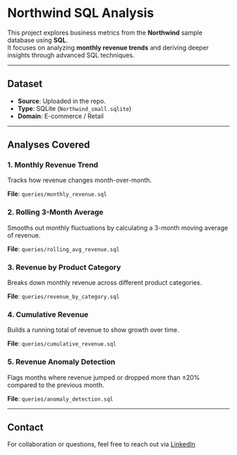 # Northwind SQL Analysis

This project explores business metrics from the **Northwind** sample database using **SQL**.  
It focuses on analyzing **monthly revenue trends** and deriving deeper insights through advanced SQL techniques.

---

## Dataset

- **Source**: Uploaded in the repo.
- **Type**: SQLite (`Northwind_small.sqlite`)  
- **Domain**: E-commerce / Retail

---

## Analyses Covered

### 1. Monthly Revenue Trend
Tracks how revenue changes month-over-month.

**File**: `queries/monthly_revenue.sql`

### 2. Rolling 3-Month Average
Smooths out monthly fluctuations by calculating a 3-month moving average of revenue.

**File**: `queries/rolling_avg_revenue.sql`

### 3. Revenue by Product Category
Breaks down monthly revenue across different product categories.

**File**: `queries/revenue_by_category.sql`

### 4. Cumulative Revenue
Builds a running total of revenue to show growth over time.

**File**: `queries/cumulative_revenue.sql`

### 5. Revenue Anomaly Detection
Flags months where revenue jumped or dropped more than ±20% compared to the previous month.

**File**: `queries/anomaly_detection.sql`

---

## Contact

For collaboration or questions, feel free to reach out via [LinkedIn](https://linkedin.com/in/vaishu-gandham)

